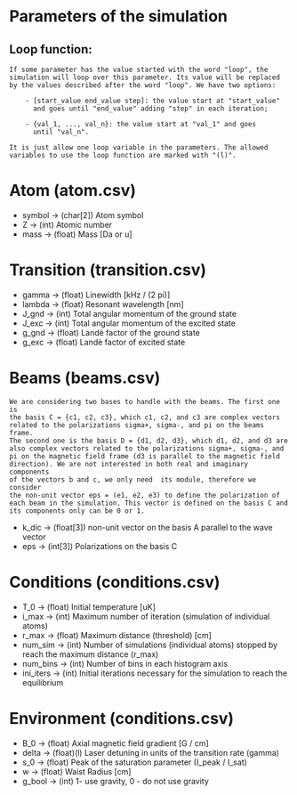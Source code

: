 # Parameters of the simulation

## Loop function:

    If some parameter has the value started with the word "loop", the 
    simulation will loop over this parameter. Its value will be replaced
    by the values described after the word "loop". We have two options:

        - [start_value end_value step]: the value start at "start_value" 
          and goes until "end_value" adding "step" in each iteration;

        - {val_1, ..., val_n}: the value start at "val_1" and goes 
          until "val_n".

    It is just allow one loop variable in the parameters. The allowed 
    variables to use the loop function are marked with "(l)".

# Atom (atom.csv)

- symbol	->	(char[2])	Atom symbol
- Z			->	(int) 		Atomic number
- mass		->	(float) 	Mass [Da or u]

# Transition (transition.csv)
 
- gamma     ->  (float)     Linewidth [kHz / (2 pi)]
- lambda    ->  (float)     Resonant wavelength [nm]
- J_gnd     ->  (int)       Total angular momentum of the ground state
- J_exc     ->  (int)       Total angular momentum of the excited state
- g_gnd     ->  (float)     Landè factor of the ground state
- g_exc     ->  (float)     Landè factor of excited state

# Beams  (beams.csv)

	We are considering two bases to handle with the beams. The first one is 
    the basis C = {c1, c2, c3}, which c1, c2, and c3 are complex vectors 
    related to the polarizations sigma+, sigma-, and pi on the beams frame.
    The second one is the basis D = {d1, d2, d3}, which d1, d2, and d3 are
    also complex vectors related to the polarizations sigma+, sigma-, and 
    pi on the magnetic field frame (d3 is parallel to the magnetic field 
    direction). We are not interested in both real and imaginary components
    of the vectors b and c, we only need  its module, therefore we consider
    the non-unit vector eps = (e1, e2, e3) to define the polarization of 
    each beam in the simulation. This vector is defined on the basis C and
    its components only can be 0 or 1.

- k_dic		-> (float[3])   non-unit vector on the basis A parallel to the wave vector
- eps		-> (int[3])     Polarizations on the basis C

# Conditions (conditions.csv)

- T_0       -> (float)      Initial temperature [uK]
- i_max     -> (int)		Maximum number of iteration (simulation of individual atoms)
- r_max     -> (float)		Maximum distance (threshold) [cm]
- num_sim   -> (int)		Number of simulations (individual atoms) stopped by reach the maximum distance (r_max)
- num_bins  -> (int)		Number of bins in each histogram axis
- ini_iters -> (int)        Initial iterations necessary for the simulation to reach the equilibrium

# Environment (conditions.csv)

- B_0       -> (float)      Axial magnetic field gradient [G / cm]
- delta     -> (float)(l)   Laser detuning in units of the transition rate (gamma)
- s_0       -> (float)      Peak of the saturation parameter (I_peak / I_sat)
- w         -> (float)      Waist Radius [cm]
- g_bool    -> (int)        1- use gravity, 0 - do not use gravity